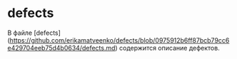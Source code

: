 # defects

В файле [defects] (https://github.com/erikamatveenko/defects/blob/0975912b6ff87bcb79cc6e429704eeb75d4b0634/defects.md) содержится описание дефектов.
